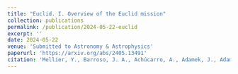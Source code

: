 ```yaml
---
title: "Euclid. I. Overview of the Euclid mission"
collection: publications
permalink: /publication/2024-05-22-euclid
excerpt: ''
date: 2024-05-22
venue: 'Submitted to Astronomy & Astrophysics'
paperurl: 'https://arxiv.org/abs/2405.13491'
citation: 'Mellier, Y., Barroso, J. A., Achúcarro, A., Adamek, J., Adam, R., Addison, G. E., ... & Bruton, S. (2024). Euclid. I. Overview of the Euclid mission. arXiv preprint arXiv:2405.13491.'
---
```

